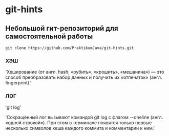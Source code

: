 # git-hints

## Небольшой гит-репозиторий для самостоятельной работы


`git clone https://github.com/PraktikumJava/git-hints.git`

### ХЭШ
'Хеширование (от англ. hash, «рубить», «крошить», «мешанина») — это способ преобразовать набор данных и получить их «отпечаток» (англ. fingerprint).'

### ЛОГ

'git log'

'Сокращённый лог вызывают командой git log с флагом --oneline (англ. «одной строкой»). При этом в терминале появятся только первые несколько символов хеша каждого коммита и комментарии к ним.'